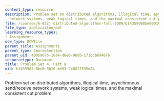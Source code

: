 ```yaml
---
content_type: resource
description: Problem set on distributed algorithms, illogical time, asynchronous send/receive
  network systems, weak logical times, and the maximal consistent cut problem.
file: /courses/6-852j-distributed-algorithms-fall-2009/b14359088be00010be532c8827395e84_MIT6_852JF09_pset4a.pdf
file_type: application/pdf
learning_resource_types:
- Assignments
ocw_type: OCWFile
parent_title: Assignments
parent_type: CourseSection
parent_uid: 40959676-16e4-d6e0-960b-171bcb69467b
resourcetype: Document
title: Problem Set 4, Part a
uid: b1435908-8be0-0010-be53-2c8827395e84
---
```

Problem set on distributed algorithms, illogical time, asynchronous send/receive network systems, weak logical times, and the maximal consistent cut problem.

